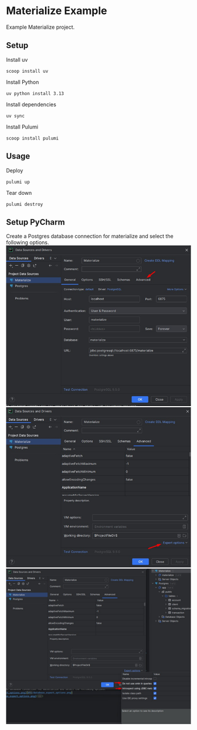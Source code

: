# Materialize Example
Example Materialize project.

## Setup
Install uv
```shell
scoop install uv
```

Install Python
```shell
uv python install 3.13
```

Install dependencies
```shell
uv sync
```

Install Pulumi
```shell
scoop install pulumi
```

## Usage
Deploy
```shell
pulumi up
```

Tear down
```shell
pulumi destroy
```

## Setup PyCharm
Create a Postgres database connection for materialize and select the following options.
![pycharm_materialize_data_source.jpg](etc/pycharm_materialize_data_source.jpg)
![pycharm_materialize_data_source_expert_options.jpg](etc/pycharm_materialize_data_source_expert_options.jpg)
![pycharm_materialize_data_source_expert_options_select.jpg](etc/pycharm_materialize_data_source_expert_options_select.jpg)
